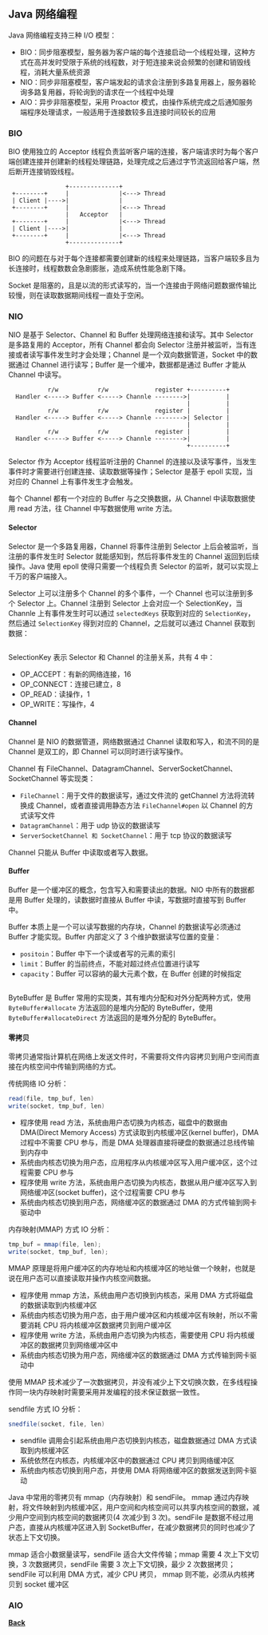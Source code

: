 ## Java 网络编程

Java 网络编程支持三种 I/O 模型：
- BIO：同步阻塞模型，服务器为客户端的每个连接启动一个线程处理，这种方式在高并发时受限于系统的线程数，对于短连接来说会频繁的创建和销毁线程，消耗大量系统资源
- NIO：同步非阻塞模型，客户端发起的请求会注册到多路复用器上，服务器轮询多路复用器，将轮询到的请求在一个线程中处理
- AIO：异步非阻塞模型，采用 Proactor 模式，由操作系统完成之后通知服务端程序处理请求，一般适用于连接数较多且连接时间较长的应用


### BIO

BIO 使用独立的 Acceptor 线程负责监听客户端的连接，客户端请求时为每个客户端创建连接并创建新的线程处理链路，处理完成之后通过字节流返回给客户端，然后断开连接销毁线程。

```
                +--------------+
 +--------+     |              |<---> Thread
 | Client |---->|              |
 +--------+     |              |<---> Thread
                |   Acceptor   |
 +--------+     |              |<---> Thread
 | Client |---->|              |
 +--------+     |              |<---> Thread
                +--------------+
```
BIO 的问题在与对于每个连接都需要创建新的线程来处理链路，当客户端较多且为长连接时，线程数数会急剧膨胀，造成系统性能急剧下降。

Socket 是阻塞的，且是以流的形式读写的，当一个连接由于网络问题数据传输比较慢，则在读取数据期间线程一直处于空闲。

### NIO

NIO 是基于 Selector、Channel 和 Buffer 处理网络连接和读写。其中 Selector 是多路复用的 Acceptor，所有 Channel 都会向 Selector 注册并被监听，当有连接或者读写事件发生时才会处理；Channel 是一个双向数据管道，Socket 中的数据通过 Channel 进行读写；Buffer 是一个缓冲，数据都是通过 Buffer 才能从 Channel 中读写。

```
           r/w           r/w             register +----------+
  Handler <-----> Buffer <-----> Channle -------->|          |
                                                  |          |
           r/w           r/w             register |          |
  Handler <-----> Buffer <-----> Channle -------->| Selector |
                                                  |          |
           r/w           r/w             register |          |
  Handler <-----> Buffer <-----> Channle -------->|          |
                                                  +----------+
```
Selector 作为 Acceptor 线程监听注册的 Channel 的连接以及读写事件，当发生事件时才需要进行创建连接、读取数据等操作；Selector 是基于 epoll 实现，当对应的 Channel 上有事件发生才会触发。

每个 Channel 都有一个对应的 Buffer 与之交换数据，从 Channel 中读取数据使用 read 方法，往 Channel 中写数据使用 write 方法。 

#### Selector

Selector 是一个多路复用器，Channel 将事件注册到 Selector 上后会被监听，当注册的事件发生时 Selector 就能感知到，然后将事件发生的 Channel 返回到后续操作。Java 使用 epoll 使得只需要一个线程负责 Selector 的监听，就可以实现上千万的客户端接入。

Selector 上可以注册多个 Channel 的多个事件，一个 Channel 也可以注册到多个 Selector 上。Channel 注册到 Selector 上会对应一个 SelectionKey，当 Channle 上有事件发生时可以通过 ```selectedKeys``` 获取到对应的 ```SelectionKey```，然后通过 ```SelectionKey``` 得到对应的 Channel，之后就可以通过 Channel 获取到数据：
```java
```

SelectionKey 表示 Selector 和 Channel 的注册关系，共有 4 中：
- OP_ACCEPT：有新的网络连接，16
- OP_CONNECT：连接已建立，8
- OP_READ：读操作，1
- OP_WRITE：写操作，4

#### Channel

Channel 是 NIO 的数据管道，网络数据通过 Channel 读取和写入，和流不同的是 Channel 是双工的，即 Channel 可以同时进行读写操作。

Channel 有 FileChannel、DatagramChannel、ServerSocketChannel、SocketChannel 等实现类：
- ```FileChannel```：用于文件的数据读写，通过文件流的 getChannel 方法将流转换成 Channel，或者直接调用静态方法 ```FileChannel#open``` 以 Channel 的方式读写文件
- ```DatagramChannel```：用于 udp 协议的数据读写
- ```ServerSocketChannel 和 SocketChannel```：用于 tcp 协议的数据读写

Channel 只能从 Buffer 中读取或者写入数据。

#### Buffer

Buffer 是一个缓冲区的概念，包含写入和需要读出的数据。NIO 中所有的数据都是用 Buffer 处理的，读数据时直接从 Buffer 中读，写数据时直接写到 Buffer 中。

Buffer 本质上是一个可以读写数据的内存块，Channel 的数据读写必须通过 Buffer 才能实现。Buffer 内部定义了 3 个维护数据读写位置的变量：
- ```positoin```：Buffer 中下一个读或者写的元素的索引
- ```limit```：Buffer 的当前终点，不能对超过终点位置进行读写
- ```capacity```：Buffer 可以容纳的最大元素个数，在 Buffer 创建的时候指定

```java
```

ByteBuffer 是 Buffer 常用的实现类，其有堆内分配和对外分配两种方式，使用 ```ByteBuffer#allocate``` 方法返回的是堆内分配的 ByteBuffer，使用 ```ByteBuffer#allocateDirect``` 方法返回的是堆外分配的 ByteBuffer。

#### 零拷贝

零拷贝通常指计算机在网络上发送文件时，不需要将文件内容拷贝到用户空间而直接在内核空间中传输到网络的方式。

传统网络 IO 分析：
```java
read(file, tmp_buf, len)
write(socket, tmp_buf, len)
```
- 程序使用 read 方法，系统由用户态切换为内核态，磁盘中的数据由 DMA(Direct Memory Access) 方式读取到内核缓冲区(kernel buffer)，DMA 过程中不需要 CPU 参与，而是 DMA 处理器直接将硬盘的数据通过总线传输到内存中
- 系统由内核态切换为用户态，应用程序从内核缓冲区写入用户缓冲区，这个过程需要 CPU 参与
- 程序使用 write 方法，系统由用户态切换为内核态，数据从用户缓冲区写入到网络缓冲区(socket buffer)，这个过程需要 CPU 参与
- 系统由内核态切换到用户态，网络缓冲区的数据通过 DMA 的方式传输到网卡驱动中

内存映射(MMAP) 方式 IO 分析：
```java
tmp_buf = mmap(file, len);
write(socket, tmp_buf, len);
```
MMAP 原理是将用户缓冲区的内存地址和内核缓冲区的地址做一个映射，也就是说在用户态可以直接读取并操作内核空间数据。

- 程序使用 mmap 方法，系统由用户态切换到内核态，采用 DMA 方式将磁盘的数据读取到内核缓冲区
- 系统由内核态切换为用户态，由于用户缓冲区和内核缓冲区有映射，所以不需要消耗 CPU 将内核缓冲区数据拷贝到用户缓冲区
- 程序使用 write 方法，系统由用户态切换为内核态，需要使用 CPU 将内核缓冲区的数据拷贝到网络缓冲区中
- 系统由内核态切换为用户态，网络缓冲区的数据通过 DMA 方式传输到网卡驱动中

使用 MMAP 技术减少了一次数据拷贝，并没有减少上下文切换次数，在多线程操作同一块内存映射时需要采用并发编程的技术保证数据一致性。

sendfile 方式 IO 分析：
```java
snedfile(socket, file, len)
```
- sendfile 调用会引起系统由用户态切换到内核态，磁盘数据通过 DMA 方式读取到内核缓冲区
- 系统依然在内核态，内核缓冲区中的数据通过 CPU 拷贝到网络缓冲区
- 系统由内核态切换到用户态，并使用 DMA 将网络缓冲区的数据发送到网卡驱动


Java 中常用的零拷贝有 mmap（内存映射）和 sendFile。 mmap 通过内存映射，将文件映射到内核缓冲区，用户空间和内核空间可以共享内核空间的数据，减少用户空间到内核空间的数据拷贝(4 次减少到 3 次)。sendFile 是数据不经过用户态，直接从内核缓冲区进入到 SocketBuffer，在减少数据拷贝的同时也减少了状态上下文切换。

mmap 适合小数据量读写，sendFile 适合大文件传输；mmap 需要 4 次上下文切换，3 次数据拷贝，sendFile 需要 3 次上下文切换，最少 2 次数据拷贝；sendFile 可以利用 DMA 方式，减少 CPU 拷贝， mmap 则不能，必须从内核拷贝到 socket 缓冲区




### AIO


**[Back](../)**